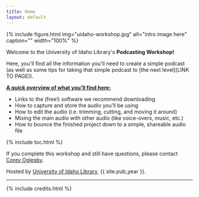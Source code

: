 ```yaml
---
title: Home
layout: default
---
```


{% include figure.html img="uidaho-workshop.jpg" alt="intro image here" caption="" width="100%" %}

Welcome to the University of Idaho Library's **Podcasting Workshop!**  

Here, you'll find all the information you'll need to create a simple podcast (as well as some tips for taking that simple podcast to [the next level](LINK TO PAGE)).

<u><strong>A quick overview of what you'll find here:</strong></u>  
- Links to the (free!) software we recommend downloading
- How to capture and store the audio you'll be using
- How to edit the audio (i.e. trimming, cutting, and moving it around)
- Mixing the main audio with other audio (like voice-overs, music, etc.)
- How to bounce the finished project down to a simple, shareable audio file

{% include toc.html %}

If you complete this workshop and still have questions, please contact [Corey Oglesby](mailto:coglesby@uidaho.edu).

Hosted by [University of Idaho Library](http://www.lib.uidaho.edu/), {{ site.pub_year }}.

------

{% include credits.html %}
